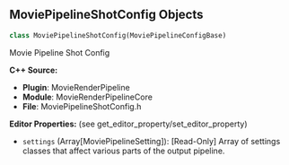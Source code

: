 ## MoviePipelineShotConfig Objects

```python
class MoviePipelineShotConfig(MoviePipelineConfigBase)
```

Movie Pipeline Shot Config

**C++ Source:**

- **Plugin**: MovieRenderPipeline
- **Module**: MovieRenderPipelineCore
- **File**: MoviePipelineShotConfig.h

**Editor Properties:** (see get_editor_property/set_editor_property)

- ``settings`` (Array[MoviePipelineSetting]):  [Read-Only] Array of settings classes that affect various parts of the output pipeline.

<a id="unreal.MoviePipelineVideoOutputBase"></a>